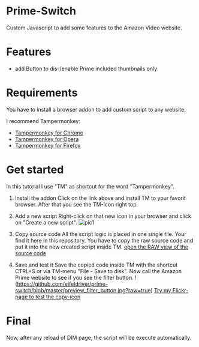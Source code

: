 # Prime-Switch
Custom Javascript to add some features to the Amazon Video website.

# Features
* add Button to dis-/enable Prime included thumbnails only

# Requirements
You have to install a browser addon to add custom script to any website.

I recommend Tampermonkey:
* [Tampermonkey for Chrome](https://chrome.google.com/webstore/detail/tampermonkey/dhdgffkkebhmkfjojejmpbldmpobfkfo)
* [Tampermonkey for Opera](https://addons.opera.com/de/extensions/details/tampermonkey-beta/)
* [Tampermonkey for Firefox](https://addons.mozilla.org/de/firefox/addon/tampermonkey/)

# Get started
In this tutorial I use "TM" as shortcut for the word "Tampermonkey".

1. Install the addon
Click on the link above and install TM to your favorit browser. After that you see the TM-Icon right top.

2. Add a new script 
Right-click on that new icon in your browser and click on "Create a new script".
![pic1](https://c1.staticflickr.com/8/7844/46390822204_603ee56e06.jpg)

3. Copy source code
All the script logic is placed in one single file. Your find it here in this repository.
You have to copy the raw source code and put it into the new created script inside TM.
[open the RAW view of the source code](https://raw.githubusercontent.com/eifeldriver/prime-switch/master/prime-switch.js)

4. Save and test it
Save the copied code inside TM with the shortcut CTRL+S or via TM-menu "File - Save to disk".
Now call the Amazon Prime website to see if you see the filter button.
!(https://github.com/eifeldriver/prime-switch/blob/master/preview_filter_button.jpg?raw=true)
[Try my Flickr-page to test the copy-icon](https://www.amazon.de/Amazon-Video/b?ie=UTF8&node=3010075031 )

# Final

Now, after any reload of DIM page, the script will be execute automatically.
